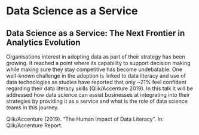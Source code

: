 # Data Science as a Service
## Data Science as a Service: The Next Frontier in Analytics Evolution

Organisations interest in adopting data as part of their strategy has been growing. It reached a point where its capability to support decision making while making sure they stay competitive has become undebatable. One well-known challenge in the adoption is linked to data literacy and use of data technologies as studies have reported that only ~21% feel confident regarding their data literacy skills (Qlik/Accenture 2019). In this talk it will be addressed how data science can assist businesses at integrating into their strategies by providing it as a service and what is the role of data science teams in this journey.

Qlik/Accenture (2019). “The Human Impact of Data Literacy”. In: Qlik/Accenture Report.
